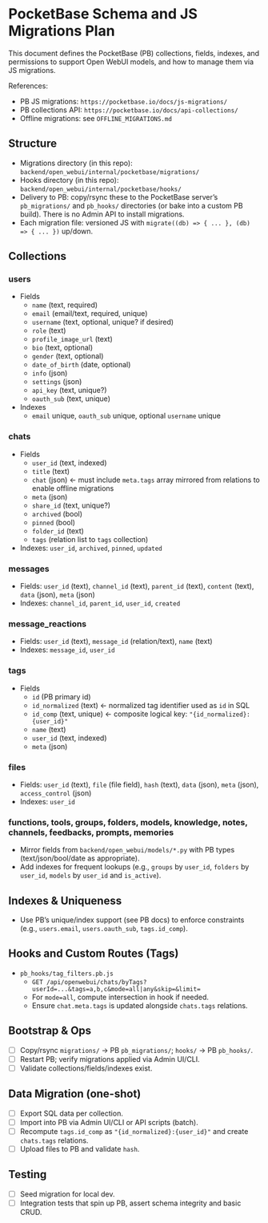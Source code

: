 # PocketBase Schema and JS Migrations Plan

This document defines the PocketBase (PB) collections, fields, indexes, and permissions to support Open WebUI models, and how to manage them via JS migrations.

References:
- PB JS migrations: `https://pocketbase.io/docs/js-migrations/`
- PB collections API: `https://pocketbase.io/docs/api-collections/`
- Offline migrations: see `OFFLINE_MIGRATIONS.md`

## Structure
- Migrations directory (in this repo): `backend/open_webui/internal/pocketbase/migrations/`
- Hooks directory (in this repo): `backend/open_webui/internal/pocketbase/hooks/`
- Delivery to PB: copy/rsync these to the PocketBase server’s `pb_migrations/` and `pb_hooks/` directories (or bake into a custom PB build). There is no Admin API to install migrations.
- Each migration file: versioned JS with `migrate((db) => { ... }, (db) => { ... })` up/down.

## Collections

### users
- Fields
  - `name` (text, required)
  - `email` (email/text, required, unique)
  - `username` (text, optional, unique? if desired)
  - `role` (text)
  - `profile_image_url` (text)
  - `bio` (text, optional)
  - `gender` (text, optional)
  - `date_of_birth` (date, optional)
  - `info` (json)
  - `settings` (json)
  - `api_key` (text, unique?)
  - `oauth_sub` (text, unique)
- Indexes
  - `email` unique, `oauth_sub` unique, optional `username` unique

### chats
- Fields
  - `user_id` (text, indexed)
  - `title` (text)
  - `chat` (json) ← must include `meta.tags` array mirrored from relations to enable offline migrations
  - `meta` (json)
  - `share_id` (text, unique?)
  - `archived` (bool)
  - `pinned` (bool)
  - `folder_id` (text)
  - `tags` (relation list to `tags` collection)
- Indexes: `user_id`, `archived`, `pinned`, `updated`

### messages
- Fields: `user_id` (text), `channel_id` (text), `parent_id` (text), `content` (text), `data` (json), `meta` (json)
- Indexes: `channel_id`, `parent_id`, `user_id`, `created`

### message_reactions
- Fields: `user_id` (text), `message_id` (relation/text), `name` (text)
- Indexes: `message_id`, `user_id`

### tags
- Fields
  - `id` (PB primary id)
  - `id_normalized` (text) ← normalized tag identifier used as `id` in SQL
  - `id_comp` (text, unique) ← composite logical key: `"{id_normalized}:{user_id}"`
  - `name` (text)
  - `user_id` (text, indexed)
  - `meta` (json)

### files
- Fields: `user_id` (text), `file` (file field), `hash` (text), `data` (json), `meta` (json), `access_control` (json)
- Indexes: `user_id`

### functions, tools, groups, folders, models, knowledge, notes, channels, feedbacks, prompts, memories
- Mirror fields from `backend/open_webui/models/*.py` with PB types (text/json/bool/date as appropriate).
- Add indexes for frequent lookups (e.g., `groups` by `user_id`, `folders` by `user_id`, `models` by `user_id` and `is_active`).

## Indexes & Uniqueness
- Use PB’s unique/index support (see PB docs) to enforce constraints (e.g., `users.email`, `users.oauth_sub`, `tags.id_comp`).

## Hooks and Custom Routes (Tags)
- `pb_hooks/tag_filters.pb.js`
  - `GET /api/openwebui/chats/byTags?userId=...&tags=a,b,c&mode=all|any&skip=&limit=`
  - For `mode=all`, compute intersection in hook if needed.
  - Ensure `chat.meta.tags` is updated alongside `chats.tags` relations.

## Bootstrap & Ops
- [ ] Copy/rsync `migrations/` → PB `pb_migrations/`; `hooks/` → PB `pb_hooks/`.
- [ ] Restart PB; verify migrations applied via Admin UI/CLI.
- [ ] Validate collections/fields/indexes exist.

## Data Migration (one-shot)
- [ ] Export SQL data per collection.
- [ ] Import into PB via Admin UI/CLI or API scripts (batch).
- [ ] Recompute `tags.id_comp` as `"{id_normalized}:{user_id}"` and create `chats.tags` relations.
- [ ] Upload files to PB and validate `hash`.

## Testing
- [ ] Seed migration for local dev.
- [ ] Integration tests that spin up PB, assert schema integrity and basic CRUD.